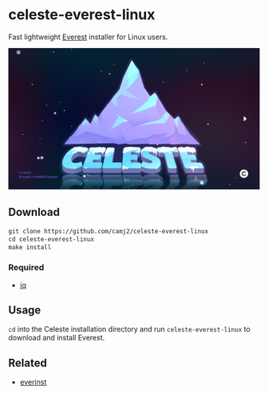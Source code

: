 # celeste-everest-linux

Fast lightweight [Everest](https://everestapi.github.io/) installer for Linux users.

![Everest](everest.png)

## Download

```
git clone https://github.com/camj2/celeste-everest-linux
cd celeste-everest-linux
make install
```

### Required

* [jq](https://jqlang.github.io/jq/)

## Usage

`cd` into the Celeste installation directory and run `celeste-everest-linux` to download and install Everest.

## Related

* [everinst](https://github.com/leo60228/everinst/blob/master/src/updater.rs)
